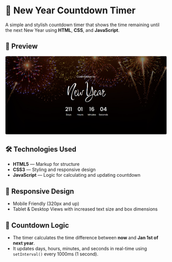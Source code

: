 # 🎉 New Year Countdown Timer
A simple and stylish countdown timer that shows the time remaining until the next New Year using **HTML**, **CSS**, and **JavaScript**.

## 📸 Preview
![Countdown output at a particular time](images/img.png)  

## 🛠️ Technologies Used
- **HTML5** — Markup for structure  
- **CSS3** — Styling and responsive design  
- **JavaScript** — Logic for calculating and updating countdown  

## 📱 Responsive Design
- Mobile Friendly (320px and up)  
- Tablet & Desktop Views with increased text size and box dimensions  

## 🧠 Countdown Logic
- The timer calculates the time difference between **now** and **Jan 1st of next year**.  
- It updates days, hours, minutes, and seconds in real-time using `setInterval()` every 1000ms (1 second).  
